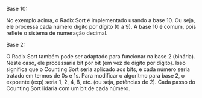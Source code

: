 Base 10:

No exemplo acima, o Radix Sort é implementado usando a base 10. Ou seja, ele processa cada número dígito por dígito (0 a 9). 
A base 10 é comum, pois reflete o sistema de numeração decimal.

Base 2:

O Radix Sort também pode ser adaptado para funcionar na base 2 (binária). Neste caso, ele processaria bit por bit (em vez de dígito por dígito). 
Isso significa que o Counting Sort seria aplicado aos bits, e cada número seria tratado em termos de 0s e 1s.
Para modificar o algoritmo para base 2, o expoente (exp) seria 1, 2, 4, 8, etc. (ou seja, potências de 2). Cada passo do Counting Sort lidaria com um bit de cada número. 
